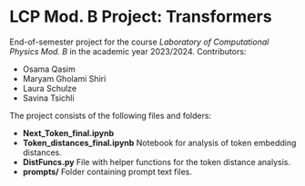 # LCP Mod. B Project: Transformers
End-of-semester project for the course *Laboratory of Computational Physics Mod. B* in the academic year 2023/2024.
Contributors:
- Osama Qasim
- Maryam Gholami Shiri
- Laura Schulze
- Savina Tsichli

The project consists of the following files and folders:
- **Next_Token_final.ipynb**
- **Token_distances_final.ipynb** Notebook for analysis of token embedding distances.
- **DistFuncs.py** File with helper functions for the token distance analysis.
- **prompts/** Folder containing prompt text files.
